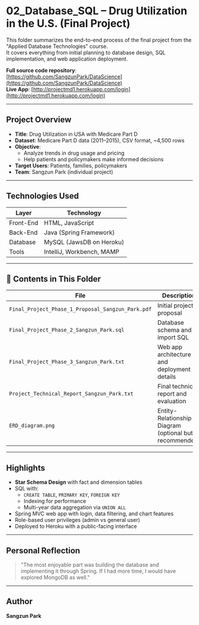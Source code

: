 # 02_Database_SQL – Drug Utilization in the U.S. (Final Project)

This folder summarizes the end-to-end process of the final project from the "Applied Database Technologies" course.  
It covers everything from initial planning to database design, SQL implementation, and web application deployment.

 **Full source code repository**: [https://github.com/SangzunPark/DataScience](https://github.com/SangzunPark/DataScience)  
 **Live App**: [http://projectmd1.herokuapp.com/login](http://projectmd1.herokuapp.com/login)

---

##  Project Overview

- **Title**: Drug Utilization in USA with Medicare Part D
- **Dataset**: Medicare Part D data (2011–2015), CSV format, ~4,500 rows
- **Objective**:
  - Analyze trends in drug usage and pricing
  - Help patients and policymakers make informed decisions
- **Target Users**: Patients, families, policymakers
- **Team**: Sangzun Park (individual project)

---

##  Technologies Used

| Layer        | Technology             |
|-------------|------------------------|
| Front-End    | HTML, JavaScript       |
| Back-End     | Java (Spring Framework)|
| Database     | MySQL (JawsDB on Heroku) |
| Tools        | IntelliJ, Workbench, MAMP |

---

## 📄 Contents in This Folder

| File | Description |
|------|-------------|
| `Final_Project_Phase_1_Proposal_Sangzun_Park.pdf` | Initial project proposal |
| `Final_Project_Phase_2_Sangzun_Park.sql` | Database schema and import SQL |
| `Final_Project_Phase_3_Sangzun_Park.txt` | Web app architecture and deployment details |
| `Project_Technical_Report_Sangzun_Park.txt` | Final technical report and evaluation |
| `ERD_diagram.png` | Entity-Relationship Diagram (optional but recommended) |

---

##  Highlights

- **Star Schema Design** with fact and dimension tables
- SQL with:
  - `CREATE TABLE`, `PRIMARY KEY`, `FOREIGN KEY`
  - Indexing for performance
  - Multi-year data aggregation via `UNION ALL`
- Spring MVC web app with login, data filtering, and chart features
- Role-based user privileges (admin vs general user)
- Deployed to Heroku with a public-facing interface

---

##  Personal Reflection

> "The most enjoyable part was building the database and implementing it through Spring. If I had more time, I would have explored MongoDB as well."

---

##  Author
**Sangzun Park**  
